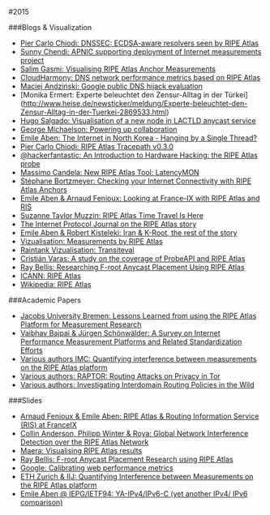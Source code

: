 #2015

###Blogs & Visualization


* [Pier Carlo Chiodi: DNSSEC: ECDSA-aware resolvers seen by RIPE Atlas](https://blog.pierky.com/dnssec-ecdsa-aware-resolvers-seen-by-ripe-atlas/)
* [Sunny Chendi: APNIC supporting deployment of Internet measurements project](http://blog.apnic.net/2015/03/10/apnic-supporting-deployment-of-internet-measurements-project/)
* [Salim Gasmi: Visualising RIPE Atlas Anchor Measurements](https://labs.ripe.net/Members/salim_gasmi/visualising-ripe-atlas-anchor-measurements)
* [CloudHarmony: DNS network performance metrics based on RIPE Atlas](https://cloudharmony.com/network-3m-for-dns-from-ripe)
* [Maciej Andziński: Google public DNS hijack evaluation](http://lab.andzinski.pl/google_public_dns_hijack_evaluation/)
* [Monika Ermert: Experte beleuchtet den Zensur-Alltag in der Türkei] (http://www.heise.de/newsticker/meldung/Experte-beleuchtet-den-Zensur-Alltag-in-der-Tuerkei-2869533.html)
* [Hugo Salgado: Visualisation of a new node in LACTLD anycast service](http://hugo.salga.do/post/123466788351/visualisation-of-a-new-node-in-lactld-anycast)
* [George Michaelson: Powering up collaboration](http://blog.apnic.net/2015/07/10/powering-up-collaboration/)
* [Emile Aben: The Internet in North Korea - Hanging by a Single Thread?](https://labs.ripe.net/Members/emileaben/the-internet-in-north-korea-hanging-by-a-single-thread)
* [Pier Carlo Chiodi: RIPE Atlas Tracepath v0.3.0](https://blog.pierky.com/ripe-atlas-tracepath-v0-3-0/)
* [@hackerfantastic: An Introduction to Hardware Hacking: the RIPE Atlas probe](https://www.mdsec.co.uk/2015/09/an-introduction-to-hardware-hacking-the-ripe-atlas-probe/)
* [Massimo Candela: New RIPE Atlas Tool: LatencyMON](https://labs.ripe.net/Members/massimo_candela/new-ripe-atlas-tool-latencymon)
* [Stéphane Bortzmeyer: Checking your Internet Connectivity with RIPE Atlas Anchors](https://labs.ripe.net/Members/stephane_bortzmeyer/checking-your-internet-connectivity-with-ripe-atlas-anchors)
* [Emile Aben & Arnaud Fenioux: Looking at France-IX with RIPE Atlas and RIS](https://labs.ripe.net/Members/emileaben/looking-at-france-ix-with-ripe-atlas-and-ris)
* [Suzanne Taylor Muzzin: RIPE Atlas Time Travel Is Here](https://labs.ripe.net/Members/suzanne_taylor_muzzin/ripe-atlas-time-travel-is-here)
* [The Internet Protocol Journal on the RIPE Atlas story](http://ipj.dreamhosters.com/wp-content/uploads/2015/10/ipj18.3.pdf)
* [Emile Aben & Robert Kisteleki: Iran & K-Root, the rest of the story](https://labs.ripe.net/Members/emileaben/iran-and-k-root-the-rest-of-the-story)
* [Vizualisation: Measurements by RIPE Atlas](http://slingshot.tech/Proformance/2)
* [Raintank Vizualisation: Transiteval](https://snapshot.raintank.io/dashboard/snapshot/mgeGWYhPoRELSLQDR2NT5fDYItcy7vTS)
* [Cristián Varas: A study on the coverage of ProbeAPI and RIPE Atlas](http://blog.speedchecker.xyz/2015/10/13/a-study-on-the-coverage-of-probeapi-and-ripe-atlas/)
* [Ray Bellis:  Researching F-root Anycast Placement Using RIPE Atlas](https://labs.ripe.net/Members/ray_bellis/researching-f-root-anycast-placement-using-ripe-atlas)
* [ICANN: RIPE Atlas](https://www.dns.icann.org/services/ripe-atlas/index.html)
* [Wikipedia: RIPE Atlas](https://en.wikipedia.org/wiki/RIPE_Atlas) 

###Academic Papers

* [Jacobs University Bremen: Lessons Learned from using the RIPE Atlas Platform for Measurement Research](http://www.sigcomm.org/sites/default/files/ccr/papers/2015/July/0000000-0000005.pdf) 
* [Vaibhav Bajpai & Jürgen Schönwälder: A Survey on Internet Performance Measurement Platforms and Related Standardization Efforts](http://vaibhavbajpai.com/documents/papers/proceedings/lsmp-comst-2015.pdf) 
* [Various authors IMC: Quantifying interference between measurements on the RIPE Atlas platform](https://archive.psg.com/150826.imc-atlas.pdf) 
* [Various authors: RAPTOR: Routing Attacks on Privacy in Tor](http://vanbever.eu/pdfs/vanbever_raptor_usenix_security_2015.pdf) 
* [Various authors: Investigating Interdomain Routing Policies in the Wild](http://conferences2.sigcomm.org/imc/2015/papers/p71.pdf) 
    
###Slides
* [Arnaud Fenioux & Emile Aben: RIPE Atlas & Routing Information Service (RIS) at FranceIX](https://www.franceix.net/media/cms_page_media/851/RIPE_Atlas-and-RIS_at_FranceIX_by_Arnaud-Fenioux_and_emile_Aben-RIPE.pdf)
* [Collin Anderson, Philipp Winter & Roya: Global Network Interference Detection over the RIPE Atlas Network](https://www.usenix.org/system/files/conference/foci14/foci14-anderson.pdf)
* [Maera: Visualising RIPE Atlas results](http://www.dknog.dk/wp-content/uploads/2015/03/Maera-DKNOG5.pdf)
* [Ray Bellis: F-root Anycast Placement Research using RIPE Atlas](https://indico.dns-oarc.net/event/24/session/10/contribution/22/material/slides/0.pdf)
* [Google: Calibrating web performance metrics](https://docs.google.com/presentation/d/11U_cy7uiyf2gYbiKuYmlNR06VTV20LQ8gjLuOHSSIA0/edit?pli=1#slide=id.gccc2608ef_0_593)
* [ETH Zurich & IIJ: Quantifying Interference between Measurements on the RIPE Atlas platform](https://irtf.org/raim-2015-slides/mpt/holterbach.pdf)
* [Emile Aben @ IEPG/IETF94: YA-IPv4/IPv6-C (yet another IPv4/ IPv6 comparison)](http://www.iepg.org/2015-11-01-ietf94/2015-10.iepg-v4v6.emileaben.pdf)


